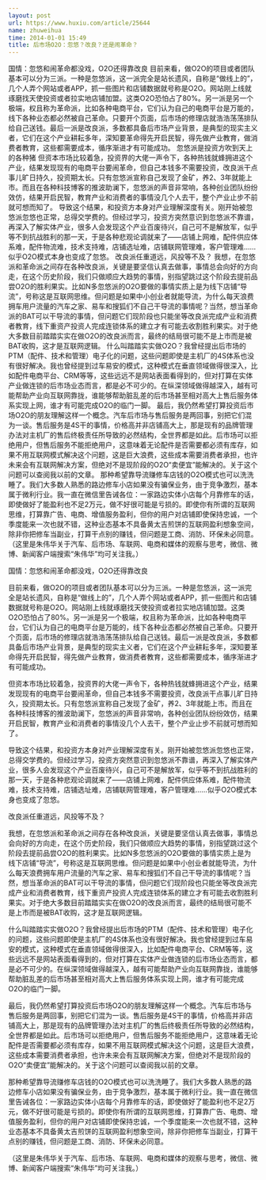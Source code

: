 ```yaml
---
layout: post
url: https://www.huxiu.com/article/25644
name: zhuweihua
time: 2014-01-01 15:49
title: 后市场O2O：忽悠？改良？还是闹革命？
---
```

国情：忽悠和闹革命都没戏，O2O还得靠改良 目前来看，做O2O的项目或者团队基本可以分为三派。一种是忽悠派，这一派完全是站长遗风，自称是“做线上的”，几个人弄个网站或者APP，抓一些图片和店铺数据就号称是O2O。网站刚上线就琢磨找天使投资或者拉实地店铺加盟。这类O2O恐怕占了80%。另一派是另一个极端，权且称为革命派，比如各种电商平台，它们认为自己的电商平台是万能的，线下各种业态都必然被自己革命。只要开个页面，后市场的修理店就浩浩荡荡排队给自己送钱。最后一派是改良派，多数都具备后市场产业背景，是典型的现实主义者，它们在这个产业耕耘多年，深知要革命得先开启民智，得先做产业教育，做消费者教育，这些都需要成本，循序渐进才有可能成功。 忽悠派是投资方吹到天上的各种猪 但资本市场比较着急，投资界的大佬一声令下，各种热钱就蜂拥进这个产业，结果发现现有的电商平台要闹革命，但自己本钱多不需要投资，改良派干点事儿旷日持久，投资期太长。只有忽悠派宣称自己发现了金矿，养2、3年就能上市。而且在各种科技博客的推波助澜下，忽悠派的声音非常响，各种创业团队纷纷效仿，结果开启民智，教育产业和消费者的事情没几个人去干，整个产业止步不前就可想而知了。 导致这个结果，和投资方本身对产业理解深度有关。刚开始被忽悠派忽悠也正常，总得交学费的。但经过学习，投资方突然意识到忽悠派不靠谱，再深入了解实体产业，很多人会发现这个产业百废待兴，自己可不是解放军，似乎等不到抗战胜利的那一天，于是各种悲观论调就来了——店铺上网难，配件供应体系难，配件物流难，技术支持难，店铺选址难，店铺联网管理难，客户管理难……似乎O2O模式本身也变成了忽悠。 改良派任重道远，风投等不及？ 我想，在忽悠派和革命派之间存在各种改良派，关键是要坚信认真去做事，事情总会向好的方向走，在这个历史阶段，我们只做顺应大趋势的事情，别指望跳过这个阶段去提前品尝O2O的胜利果实。比如N多忽悠派的O2O要做的事情实质上是为线下店铺“导流”，号称这是互联网思维。但问题是如果中小创业者就能导流，为什么每天浪费拥车用户流量的汽车之家、易车和搜狐们不自己干导流的事情呢？当然，想当革命派的BAT可以干导流的事情，但问题它们现阶段也只能坐等改良派完成产业和消费者教育，线下重资产投资人完成连锁体系的建立才有可能去收割胜利果实。对于绝大多数目前踏踏实实在做O2O的改良派而言，最终的结局很可能不是上市而是被BAT收购，这才是互联网逻辑。 什么叫踏踏实实做O2O？我曾经提出后市场的PTM（配件、技术和管理）电子化的问题，这些问题即使是主机厂的4S体系也没有很好解决。我也曾经提到过车易安的模式，这种模式在垂直领域做得很深入，比如配件电商平台、CRM等等，这些远远不是网站表面看得到的，但对打算在实体产业做连锁的后市场业态而言，都是必不可少的。在纵深领域做得越深入，越有可能帮助产业向互联网靠拢，谁能够帮助脏乱差的后市场甚至相对高大上售后服务体系实现上网，谁才有可能完成O2O的临门一脚。 最后，我仍然希望打算投资后市场O2O的朋友理解这样一个概念。汽车后市场与售后服务是两回事，别把它们混为一谈。售后服务是4S干的事情，价格高并非店铺高大上，那是现有的品牌管理办法对主机厂的售后终极责任所导致的必然结构，全世界都是如此。后市场可以拒绝用户，但售后服务不能拒绝用户，这意味着无论配件是否需要都必须有库存，如果不用互联网模式解决这个问题，这是巨大浪费，这些成本需要消费者承担，也许未来会有互联网解决方案，但绝对不是现阶段的O2O“卖便宜”能解决的。关于这个问题可以查阅我以前的文章。 那种希望靠导流赚修车店钱的O2O模式也可以洗洗睡了。我们大多数人熟悉的路边修车小店如果没有骗保业务，由于竞争激烈，基本属于微利行业。我一直在微信里告诫各位：一家路边实体小店每个月靠修车的话，即使做好了能盈利也不足2万元，做不好很可能是亏损的。即使你有所谓的互联网思维，打算靠广告、电商、增值服务盈利，但你的用户对店铺即使保持忠诚，一个季度能来一次也就不错，这种业态基本不具备黄太吉煎饼的互联网盈利想象空间，除非你把修车当副业，打算干点别的赚钱，但问题是工商、消防、环保未必同意。 （这里是朱伟华关于汽车、后市场、车联网、电商和媒体的观察与思考，微信、微博、新闻客户端搜索“朱伟华”均可关注我。）

国情：忽悠和闹革命都没戏，O2O还得靠改良

目前来看，做O2O的项目或者团队基本可以分为三派。一种是忽悠派，这一派完全是站长遗风，自称是“做线上的”，几个人弄个网站或者APP，抓一些图片和店铺数据就号称是O2O。网站刚上线就琢磨找天使投资或者拉实地店铺加盟。这类O2O恐怕占了80%。另一派是另一个极端，权且称为革命派，比如各种电商平台，它们认为自己的电商平台是万能的，线下各种业态都必然被自己革命。只要开个页面，后市场的修理店就浩浩荡荡排队给自己送钱。最后一派是改良派，多数都具备后市场产业背景，是典型的现实主义者，它们在这个产业耕耘多年，深知要革命得先开启民智，得先做产业教育，做消费者教育，这些都需要成本，循序渐进才有可能成功。

但资本市场比较着急，投资界的大佬一声令下，各种热钱就蜂拥进这个产业，结果发现现有的电商平台要闹革命，但自己本钱多不需要投资，改良派干点事儿旷日持久，投资期太长。只有忽悠派宣称自己发现了金矿，养2、3年就能上市。而且在各种科技博客的推波助澜下，忽悠派的声音非常响，各种创业团队纷纷效仿，结果开启民智，教育产业和消费者的事情没几个人去干，整个产业止步不前就可想而知了。

导致这个结果，和投资方本身对产业理解深度有关。刚开始被忽悠派忽悠也正常，总得交学费的。但经过学习，投资方突然意识到忽悠派不靠谱，再深入了解实体产业，很多人会发现这个产业百废待兴，自己可不是解放军，似乎等不到抗战胜利的那一天，于是各种悲观论调就来了——店铺上网难，配件供应体系难，配件物流难，技术支持难，店铺选址难，店铺联网管理难，客户管理难……似乎O2O模式本身也变成了忽悠。

改良派任重道远，风投等不及？

我想，在忽悠派和革命派之间存在各种改良派，关键是要坚信认真去做事，事情总会向好的方向走，在这个历史阶段，我们只做顺应大趋势的事情，别指望跳过这个阶段去提前品尝O2O的胜利果实。比如N多忽悠派的O2O要做的事情实质上是为线下店铺“导流”，号称这是互联网思维。但问题是如果中小创业者就能导流，为什么每天浪费拥车用户流量的汽车之家、易车和搜狐们不自己干导流的事情呢？当然，想当革命派的BAT可以干导流的事情，但问题它们现阶段也只能坐等改良派完成产业和消费者教育，线下重资产投资人完成连锁体系的建立才有可能去收割胜利果实。对于绝大多数目前踏踏实实在做O2O的改良派而言，最终的结局很可能不是上市而是被BAT收购，这才是互联网逻辑。

什么叫踏踏实实做O2O？我曾经提出后市场的PTM（配件、技术和管理）电子化的问题，这些问题即使是主机厂的4S体系也没有很好解决。我也曾经提到过车易安的模式，这种模式在垂直领域做得很深入，比如配件电商平台、CRM等等，这些远远不是网站表面看得到的，但对打算在实体产业做连锁的后市场业态而言，都是必不可少的。在纵深领域做得越深入，越有可能帮助产业向互联网靠拢，谁能够帮助脏乱差的后市场甚至相对高大上售后服务体系实现上网，谁才有可能完成O2O的临门一脚。

最后，我仍然希望打算投资后市场O2O的朋友理解这样一个概念。汽车后市场与售后服务是两回事，别把它们混为一谈。售后服务是4S干的事情，价格高并非店铺高大上，那是现有的品牌管理办法对主机厂的售后终极责任所导致的必然结构，全世界都是如此。后市场可以拒绝用户，但售后服务不能拒绝用户，这意味着无论配件是否需要都必须有库存，如果不用互联网模式解决这个问题，这是巨大浪费，这些成本需要消费者承担，也许未来会有互联网解决方案，但绝对不是现阶段的O2O“卖便宜”能解决的。关于这个问题可以查阅我以前的文章。

那种希望靠导流赚修车店钱的O2O模式也可以洗洗睡了。我们大多数人熟悉的路边修车小店如果没有骗保业务，由于竞争激烈，基本属于微利行业。我一直在微信里告诫各位：一家路边实体小店每个月靠修车的话，即使做好了能盈利也不足2万元，做不好很可能是亏损的。即使你有所谓的互联网思维，打算靠广告、电商、增值服务盈利，但你的用户对店铺即使保持忠诚，一个季度能来一次也就不错，这种业态基本不具备黄太吉煎饼的互联网盈利想象空间，除非你把修车当副业，打算干点别的赚钱，但问题是工商、消防、环保未必同意。

（这里是朱伟华关于汽车、后市场、车联网、电商和媒体的观察与思考，微信、微博、新闻客户端搜索“朱伟华”均可关注我。）

